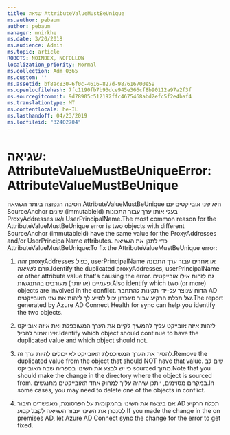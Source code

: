 ```yaml
---
title: שגיאה AttributeValueMustBeUnique
ms.author: pebaum
author: pebaum
manager: mnirkhe
ms.date: 3/20/2018
ms.audience: Admin
ms.topic: article
ROBOTS: NOINDEX, NOFOLLOW
localization_priority: Normal
ms.collection: Adm_O365
ms.custom: ''
ms.assetid: bf8ac830-6f0c-4616-827d-987616700e59
ms.openlocfilehash: 7fc1190fb7b93dce945e366cf8b90112a97a2f3f
ms.sourcegitcommit: 9d78905c512192ffc4675468abd2efc5f2e4baf4
ms.translationtype: MT
ms.contentlocale: he-IL
ms.lasthandoff: 04/23/2019
ms.locfileid: "32402704"
---
```

# <a name="error-attributevaluemustbeunique"></a><span data-ttu-id="2eedb-102">שגיאה: AttributeValueMustBeUnique</span><span class="sxs-lookup"><span data-stu-id="2eedb-102">Error: AttributeValueMustBeUnique</span></span>

<span data-ttu-id="2eedb-103">הסיבה הנפוצה ביותר השגיאה AttributeValueMustBeUnique היא שני אובייקטים עם SourceAnchor שונים (immutableId) בעלי אותו ערך עבור התכונות ProxyAddresses ו/או UserPrincipalName.</span><span class="sxs-lookup"><span data-stu-id="2eedb-103">The most common reason for the AttributeValueMustBeUnique error is two objects with different SourceAnchor (immutableId) have the same value for the ProxyAddresses and/or UserPrincipalName attributes.</span></span> <span data-ttu-id="2eedb-104">כדי לתקן את השגיאה AttributeValueMustBeUnique:</span><span class="sxs-lookup"><span data-stu-id="2eedb-104">To fix the AttributeValueMustBeUnique error:</span></span>
  
1. <span data-ttu-id="2eedb-105">זהה proxyAddresses כפול, userPrincipalName או אחרים עבור ערך התכונה גורם לשגיאה.</span><span class="sxs-lookup"><span data-stu-id="2eedb-105">Identify the duplicated proxyAddresses, userPrincipalName or other attribute value that's causing the error.</span></span> <span data-ttu-id="2eedb-106">גם לזהות אילו אובייקטים פעמיים (או יותר) מעורבים בהתנגשות.</span><span class="sxs-lookup"><span data-stu-id="2eedb-106">Also identify which two (or more) objects are involved in the conflict.</span></span> <span data-ttu-id="2eedb-107">הדוח שנוצר על-ידי תקינות להתחבר AD של תכלת הרקיע עבור סינכרון יכול לסייע לך לזהות את שני האובייקטים.</span><span class="sxs-lookup"><span data-stu-id="2eedb-107">The report generated by Azure AD Connect Health for sync can help you identify the two objects.</span></span>
    
2. <span data-ttu-id="2eedb-108">לזהות איזה אובייקט עליך להמשיך לקיים את הערך המשוכפלת ואת איזה אובייקט אינו אמור להכיל.</span><span class="sxs-lookup"><span data-stu-id="2eedb-108">Identify which object should continue to have the duplicated value and which object should not.</span></span>
    
3. <span data-ttu-id="2eedb-109">להסיר את הערך המשוכפלת האובייקט לא יכולים להיות ערך זה.</span><span class="sxs-lookup"><span data-stu-id="2eedb-109">Remove the duplicated value from the object that should NOT have that value.</span></span> <span data-ttu-id="2eedb-110">שים לב כי יש לבצע את השינוי בספריה שבה האובייקט sourced מתוך.</span><span class="sxs-lookup"><span data-stu-id="2eedb-110">Note that you should make the change in the directory where the object is sourced from.</span></span> <span data-ttu-id="2eedb-111">במקרים מסוימים, ייתכן שיהיה עליך למחוק אחד האובייקטים מתנגשים.</span><span class="sxs-lookup"><span data-stu-id="2eedb-111">In some cases, you may need to delete one of the objects in conflict.</span></span>
    
4. <span data-ttu-id="2eedb-112">אם ביצעת את השינוי בהמקומית על הפרסומת, מאפשרים חיבור AD תכלת הרקיע לסנכרן את השינוי עבור השגיאה לקבל קבוע.</span><span class="sxs-lookup"><span data-stu-id="2eedb-112">If you made the change in the on premises AD, let Azure AD Connect sync the change for the error to get fixed.</span></span>
    

